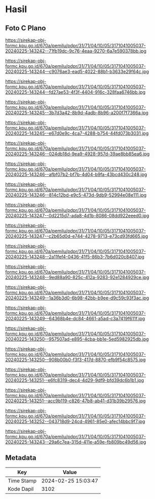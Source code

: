 # Hasil

## Foto C Plano

https://sirekap-obj-formc.kpu.go.id/670a/pemilu/pdpr/31/71/04/10/05/3171041005037-20240225-143242--71fb19dc-9c76-4eaa-9270-6a7e590378bb.jpg

https://sirekap-obj-formc.kpu.go.id/670a/pemilu/pdpr/31/71/04/10/05/3171041005037-20240225-143244--c9076ae3-ead5-4022-88b1-b3633e29f64c.jpg

https://sirekap-obj-formc.kpu.go.id/670a/pemilu/pdpr/31/71/04/10/05/3171041005037-20240225-143244--fd27ae53-4f3f-4404-916c-328faa6746bb.jpg

https://sirekap-obj-formc.kpu.go.id/670a/pemilu/pdpr/31/71/04/10/05/3171041005037-20240225-143245--3b7d3a42-8b9d-4adb-8b96-a200f7f7366a.jpg

https://sirekap-obj-formc.kpu.go.id/670a/pemilu/pdpr/31/71/04/10/05/3171041005037-20240225-143245--e67d0e9c-4ca7-4288-b754-44fd073b3031.jpg

https://sirekap-obj-formc.kpu.go.id/670a/pemilu/pdpr/31/71/04/10/05/3171041005037-20240225-143246--024db18d-9ea9-4928-957d-39ae8bb85ea6.jpg

https://sirekap-obj-formc.kpu.go.id/670a/pemilu/pdpr/31/71/04/10/05/3171041005037-20240225-143246--afbf07b2-bf7b-4d04-b9fa-43bcd430c248.jpg

https://sirekap-obj-formc.kpu.go.id/670a/pemilu/pdpr/31/71/04/10/05/3171041005037-20240225-143246--814c12bd-e9c5-473d-9db9-52994e08e111.jpg

https://sirekap-obj-formc.kpu.go.id/670a/pemilu/pdpr/31/71/04/10/05/3171041005037-20240225-143247--0d2215d7-ada8-4d1b-8086-08dd922eeed0.jpg

https://sirekap-obj-formc.kpu.go.id/670a/pemilu/pdpr/31/71/04/10/05/3171041005037-20240225-143247--c2b65d0d-e744-4278-9713-e73cd93fd665.jpg

https://sirekap-obj-formc.kpu.go.id/670a/pemilu/pdpr/31/71/04/10/05/3171041005037-20240225-143248--2a11fef4-0436-41f5-86b3-7b6d020c8407.jpg

https://sirekap-obj-formc.kpu.go.id/670a/pemilu/pdpr/31/71/04/10/05/3171041005037-20240225-143248--9ed88a90-825c-412a-9283-92e1284929ce.jpg

https://sirekap-obj-formc.kpu.go.id/670a/pemilu/pdpr/31/71/04/10/05/3171041005037-20240225-143249--1a36b3d0-6b98-42bb-b9ee-d9c59c93f3ac.jpg

https://sirekap-obj-formc.kpu.go.id/670a/pemilu/pdpr/31/71/04/10/05/3171041005037-20240225-143249--64368b4e-dc84-4661-a5ad-c3a7419f611f.jpg

https://sirekap-obj-formc.kpu.go.id/670a/pemilu/pdpr/31/71/04/10/05/3171041005037-20240225-143250--957507ad-e895-4cba-bb1e-5ed5982925db.jpg

https://sirekap-obj-formc.kpu.go.id/670a/pemilu/pdpr/31/71/04/10/05/3171041005037-20240225-143250--908b00b0-f3f3-417d-8870-efb9f54c8575.jpg

https://sirekap-obj-formc.kpu.go.id/670a/pemilu/pdpr/31/71/04/10/05/3171041005037-20240225-143251--e6fc8319-dec4-4d29-9df9-bfd39dc6b1b1.jpg

https://sirekap-obj-formc.kpu.go.id/670a/pemilu/pdpr/31/71/04/10/05/3171041005037-20240225-143251--acc9b119-c826-47b8-ab41-d31b39b29576.jpg

https://sirekap-obj-formc.kpu.go.id/670a/pemilu/pdpr/31/71/04/10/05/3171041005037-20240225-143252--043718d9-24cd-4961-85e0-afec14bbc9f7.jpg

https://sirekap-obj-formc.kpu.go.id/670a/pemilu/pdpr/31/71/04/10/05/3171041005037-20240225-143243--29a6c7ea-315d-411e-a59e-fb809bc49d56.jpg


## Metadata

| Key        | Value               |
| ---------- | ------------------- |
| Time Stamp | 2024-02-25 15:03:47 |
| Kode Dapil | 3102                |



